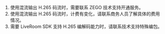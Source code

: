 1. 使用混流输出 H.265 码流时，需要联系 ZEGO 技术支持开通服务。
2. 使用混流输出 H.265 码流时，计费有变化，请联系商务人员了解具体的费用情况。
3. 需要 LiveRoom SDK 支持 H.265 编解码能力时，请联系技术支持特殊编包。

